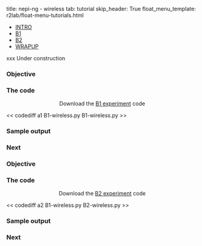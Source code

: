 title: nepi-ng - wireless
tab: tutorial
skip_header: True
float_menu_template: r2lab/float-menu-tutorials.html

<script src="/assets/r2lab/open_tab.js"></script>
<script src="/assets/js/diff.js"></script>
<script src="/assets/r2lab/r2lab-diff.js"></script>
<style>@import url("/assets/r2lab/r2lab-diff.css")</style>


<ul class="nav nav-tabs">
  <li class="active"> <a href="#INTRO">INTRO</a> </li>
  <li> <a href="#B1">B1</a></li>
  <li> <a href="#B2">B2</a></li>
  <li> <a href="#WRAPUP">WRAPUP</a></li>
</ul>


<div id="contents" class="tab-content" markdown="1">

<!------------ INTRO ------------>
<div id="INTRO" class="tab-pane fade in active" markdown="1">

xxx Under construction

</div>

<!------------ B1 ------------>
<div id="B1" class="tab-pane fade" markdown="1">

### Objective

### The code

<center>Download the <a href="/code/B1-wireless.py" download target="_blank">B1 experiment</a> code</center>

<< codediff a1 B1-wireless.py B1-wireless.py >>

### Sample output

### Next
[](javascript:open_tab(''))

</div>

<!------------ B2 ------------>
<div id="B2" class="tab-pane fade" markdown="1">

### Objective

### The code

<center>Download the <a href="/code/B2-wireless.py" download target="_blank">B2 experiment</a> code</center>

<< codediff a2 B1-wireless.py B2-wireless.py >>

### Sample output

### Next
[](javascript:open_tab(''))

</div>

<!------------ WRAPUP ------------>
<div id="WRAPUP" class="tab-pane fade" markdown="1">

</div>

</div> <!-- end div contents -->
